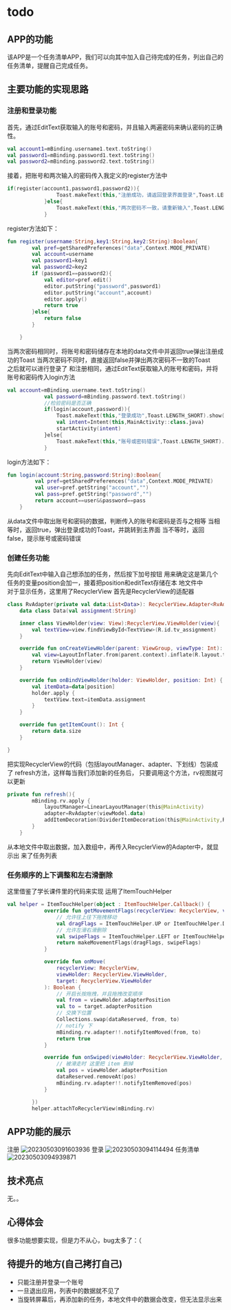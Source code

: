 # todo
## APP的功能
该APP是一个任务清单APP，我们可以向其中加入自己待完成的任务，列出自己的任务清单，提醒自己完成任务。  
## 主要功能的实现思路
### 注册和登录功能
首先，通过EditText获取输入的账号和密码，并且输入两遍密码来确认密码的正确性。  
``` kotlin
val account1=mBinding.username1.text.toString()
val password1=mBinding.password1.text.toString()
val password2=mBinding.password2.text.toString()
```
接着，把账号和两次输入的密码传入我定义的register方法中
```kotlin
if(register(account1,password1,password2)){
                Toast.makeText(this,"注册成功，请返回登录界面登录",Toast.LENGTH_SHORT).show()
            }else{
                Toast.makeText(this,"两次密码不一致，请重新输入",Toast.LENGTH_SHORT).show()
            }
```
register方法如下：
```kotlin
fun register(username:String,key1:String,key2:String):Boolean{
        val pref=getSharedPreferences("data",Context.MODE_PRIVATE)
        val account=username
        val password1=key1
        val password2=key2
        if (password1==password2){
            val editor=pref.edit()
            editor.putString("password",password1)
            editor.putString("account",account)
            editor.apply()
            return true
        }else{
            return false
        }

    }
```
当两次密码相同时，将账号和密码储存在本地的data文件中并返回true弹出注册成功的Toast
当两次密码不同时，直接返回false并弹出两次密码不一致的Toast  
之后就可以进行登录了
和注册相同，通过EditText获取输入的账号和密码，并将账号和密码传入login方法
```kotlin
val account=mBinding.username.text.toString()
            val password=mBinding.password.text.toString()
            //检验密码是否正确
            if(login(account,password)){
                Toast.makeText(this,"登录成功",Toast.LENGTH_SHORT).show()
                val intent=Intent(this,MainActivity::class.java)
                startActivity(intent)
            }else{
                Toast.makeText(this,"账号或密码错误",Toast.LENGTH_SHORT).show()
            }
```
login方法如下：
```kotlin
fun login(account:String,password:String):Boolean{
         val pref=getSharedPreferences("data",Context.MODE_PRIVATE)
         val user=pref.getString("account","")
         val pass=pref.getString("password","")
         return account==user&&password==pass
    }
```
从data文件中取出账号和密码的数据，判断传入的账号和密码是否与之相等
当相等时，返回true，弹出登录成功的Toast，并跳转到主界面
当不等时，返回false，提示账号或密码错误
### 创建任务功能
先向EditText中输入自己想添加的任务，然后按下加号按钮
用来确定这是第几个任务的变量position会加一，接着把position和editText存储在本
地文件中  
对于显示任务，这里用了RecyclerView
首先是RecyclerView的适配器
```kotlin
class RvAdapter(private val data:List<Data>): RecyclerView.Adapter<RvAdapter.ViewHolder>() {
    data class Data(val assignment:String)

    inner class ViewHolder(view: View):RecyclerView.ViewHolder(view){
        val textView=view.findViewById<TextView>(R.id.tv_assignment)
    }

    override fun onCreateViewHolder(parent: ViewGroup, viewType: Int): ViewHolder {
        val view=LayoutInflater.from(parent.context).inflate(R.layout.text,parent,false)
        return ViewHolder(view)
    }

    override fun onBindViewHolder(holder: ViewHolder, position: Int) {
        val itemData=data[position]
        holder.apply {
            textView.text=itemData.assignment
        }
    }

    override fun getItemCount(): Int {
        return data.size
    }

}
```
把实现RecyclerView的代码（包括layoutManager、adapter、下划线）包装成了
refresh方法，这样每当我们添加新的任务后，
只要调用这个方法，rv视图就可以更新
```kotlin
private fun refresh(){
        mBinding.rv.apply {
            layoutManager=LinearLayoutManager(this@MainActivity)
            adapter=RvAdapter(viewModel.data)
            addItemDecoration(DividerItemDecoration(this@MainActivity,RecyclerView.VERTICAL))
        }
    }
```
从本地文件中取出数据，加入数组中，再传入RecyclerView的Adapter中，就显示出
来了任务列表
### 任务顺序的上下调整和左右滑删除
这里借鉴了学长课件里的代码来实现
运用了ItemTouchHelper

```kotlin
val helper = ItemTouchHelper(object : ItemTouchHelper.Callback() {
            override fun getMovementFlags(recyclerView: RecyclerView, viewHolder: RecyclerView.ViewHolder): Int {
                // 允许往上往下拖拽移动
                val dragFlags = ItemTouchHelper.UP or ItemTouchHelper.DOWN
                // 允许左滑右滑删除
                val swipeFlags = ItemTouchHelper.LEFT or ItemTouchHelper.RIGHT
                return makeMovementFlags(dragFlags, swipeFlags)
            }

            override fun onMove(
                recyclerView: RecyclerView,
                viewHolder: RecyclerView.ViewHolder,
                target: RecyclerView.ViewHolder
            ): Boolean {
                // 开启长按拖拽，并且拖拽改变顺序
                val from = viewHolder.adapterPosition
                val to = target.adapterPosition
                // 交换下位置
                Collections.swap(dataReserved, from, to)
                // notify 下
                mBinding.rv.adapter!!.notifyItemMoved(from, to)
                return true
            }

            override fun onSwiped(viewHolder: RecyclerView.ViewHolder, direction: Int) {
                // 被滑走时 这里把 item 删掉
                val pos = viewHolder.adapterPosition
                dataReserved.removeAt(pos)
                mBinding.rv.adapter!!.notifyItemRemoved(pos)
            }

        })
        helper.attachToRecyclerView(mBinding.rv)
```
## APP功能的展示  
注册
![20230503091603936](https://user-images.githubusercontent.com/119737732/235821543-69381973-e08a-48e8-b5c6-41cdf0a9ab6d.gif)
登录
![20230503094114494](https://user-images.githubusercontent.com/119737732/235821572-f1e615b9-278f-4980-a060-14a214ab0c56.gif)
任务清单
![20230503094939871](https://user-images.githubusercontent.com/119737732/235821600-b9aa9f36-052e-41e1-aaae-20e1223d44e7.gif)

## 技术亮点
无。。  
## 心得体会
很多功能想要实现，但是力不从心，bug太多了：（  
## 待提升的地方(自己拷打自己)
+ 只能注册并登录一个账号
+ 一旦退出应用，列表中的数据就不见了
+ 当旋转屏幕后，再添加新的任务，本地文件中的数据会改变，但无法显示出来
